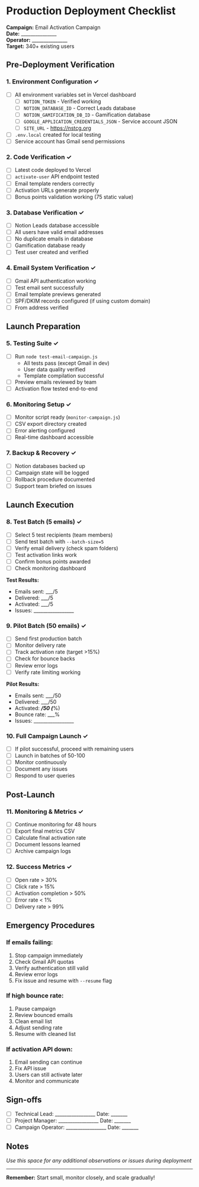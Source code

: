 # Production Deployment Checklist

**Campaign:** Email Activation Campaign  
**Date:** _______________  
**Operator:** _______________  
**Target:** 340+ existing users  

## Pre-Deployment Verification

### 1. Environment Configuration ✓
- [ ] All environment variables set in Vercel dashboard
  - [ ] `NOTION_TOKEN` - Verified working
  - [ ] `NOTION_DATABASE_ID` - Correct Leads database
  - [ ] `NOTION_GAMIFICATION_DB_ID` - Gamification database
  - [ ] `GOOGLE_APPLICATION_CREDENTIALS_JSON` - Service account JSON
  - [ ] `SITE_URL` - https://nstcg.org
- [ ] `.env.local` created for local testing
- [ ] Service account has Gmail send permissions

### 2. Code Verification ✓
- [ ] Latest code deployed to Vercel
- [ ] `activate-user` API endpoint tested
- [ ] Email template renders correctly
- [ ] Activation URLs generate properly
- [ ] Bonus points validation working (75 static value)

### 3. Database Verification ✓
- [ ] Notion Leads database accessible
- [ ] All users have valid email addresses
- [ ] No duplicate emails in database
- [ ] Gamification database ready
- [ ] Test user created and verified

### 4. Email System Verification ✓
- [ ] Gmail API authentication working
- [ ] Test email sent successfully
- [ ] Email template previews generated
- [ ] SPF/DKIM records configured (if using custom domain)
- [ ] From address verified

## Launch Preparation

### 5. Testing Suite ✓
- [ ] Run `node test-email-campaign.js`
  - All tests pass (except Gmail in dev)
  - User data quality verified
  - Template compilation successful
- [ ] Preview emails reviewed by team
- [ ] Activation flow tested end-to-end

### 6. Monitoring Setup ✓
- [ ] Monitor script ready (`monitor-campaign.js`)
- [ ] CSV export directory created
- [ ] Error alerting configured
- [ ] Real-time dashboard accessible

### 7. Backup & Recovery ✓
- [ ] Notion databases backed up
- [ ] Campaign state will be logged
- [ ] Rollback procedure documented
- [ ] Support team briefed on issues

## Launch Execution

### 8. Test Batch (5 emails) ✓
- [ ] Select 5 test recipients (team members)
- [ ] Send test batch with `--batch-size=5`
- [ ] Verify email delivery (check spam folders)
- [ ] Test activation links work
- [ ] Confirm bonus points awarded
- [ ] Check monitoring dashboard

**Test Results:**
- Emails sent: ___/5
- Delivered: ___/5  
- Activated: ___/5
- Issues: _________________

### 9. Pilot Batch (50 emails) ✓
- [ ] Send first production batch
- [ ] Monitor delivery rate
- [ ] Track activation rate (target >15%)
- [ ] Check for bounce backs
- [ ] Review error logs
- [ ] Verify rate limiting working

**Pilot Results:**
- Emails sent: ___/50
- Delivered: ___/50
- Activated: ___/50 (___%)
- Bounce rate: ___%
- Issues: _________________

### 10. Full Campaign Launch ✓
- [ ] If pilot successful, proceed with remaining users
- [ ] Launch in batches of 50-100
- [ ] Monitor continuously
- [ ] Document any issues
- [ ] Respond to user queries

## Post-Launch

### 11. Monitoring & Metrics ✓
- [ ] Continue monitoring for 48 hours
- [ ] Export final metrics CSV
- [ ] Calculate final activation rate
- [ ] Document lessons learned
- [ ] Archive campaign logs

### 12. Success Metrics ✓
- [ ] Open rate > 30%
- [ ] Click rate > 15%
- [ ] Activation completion > 50%
- [ ] Error rate < 1%
- [ ] Delivery rate > 99%

## Emergency Procedures

### If emails failing:
1. Stop campaign immediately
2. Check Gmail API quotas
3. Verify authentication still valid
4. Review error logs
5. Fix issue and resume with `--resume` flag

### If high bounce rate:
1. Pause campaign
2. Review bounced emails
3. Clean email list
4. Adjust sending rate
5. Resume with cleaned list

### If activation API down:
1. Email sending can continue
2. Fix API issue
3. Users can still activate later
4. Monitor and communicate

## Sign-offs

- [ ] Technical Lead: _________________ Date: _______
- [ ] Project Manager: _________________ Date: _______
- [ ] Campaign Operator: _________________ Date: _______

## Notes

_Use this space for any additional observations or issues during deployment_

---

**Remember:** Start small, monitor closely, and scale gradually!